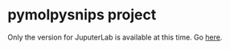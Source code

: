 # pymolpysnips project

Only the version for JuputerLab is available at this time. Go [here](jupyterlabpymolpysnips).